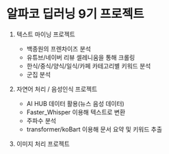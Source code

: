 # 알파코 딥러닝 9기 프로젝트 

1. 텍스트 마이닝 프로젝트
    - 백종원의 프렌차이즈 분석
    - 유튜브/네이버 리뷰 셀레니움을 통해 크롤링
    - 한식/중식/양식/일식/카페 카테고리별 키워드 분석
    - 군집 분석

2. 자연어 처리 / 음성인식 프로젝트
    - AI HUB 데이터 활용(뉴스 음성 데이터)
    - Faster_Whisper 이용해 텍스트로 변환
    - 주파수 분석
    - transformer/koBart 이용해 문서 요약 및 키워드 추출

3. 이미지 처리 프로젝트


 
